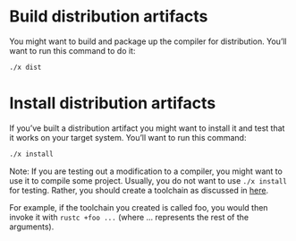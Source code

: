 # Build distribution artifacts

You might want to build and package up the compiler for distribution.
You’ll want to run this command to do it:

```bash
./x dist
```

# Install distribution artifacts

If you’ve built a distribution artifact you might want to install it and
test that it works on your target system. You’ll want to run this command:

```bash
./x install
```

   Note: If you are testing out a modification to a compiler, you
   might want to use it to compile some project.
   Usually, you do not want to use `./x install` for testing.
   Rather, you should create a toolchain as discussed in
   [here][create-rustup-toolchain].

   For example, if the toolchain you created is called foo, you
   would then invoke it with `rustc +foo ...` (where ... represents
   the rest of the arguments).

[create-rustup-toolchain]: ./how-to-build-and-run.md#creating-a-rustup-toolchain